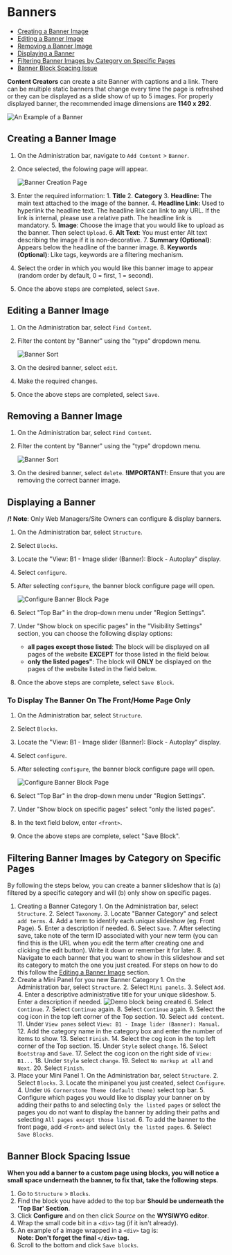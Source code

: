 # Banners

* [Creating a Banner Image](howto-banner.md#creating-a-banner-image)
* [Editing a Banner Image](howto-banner.md#editing-a-banner-image)
* [Removing a Banner Image](howto-banner.md#removing-a-banner-image)
* [Displaying a Banner](howto-banner.md#displaying-a-banner)
* [Filtering Banner Images by Category on Specific Pages](howto-banner.md#filtering-banner-images-by-category-on-specific-pages)
* [Banner Block Spacing Issue](howto-banner.md#banner-block-spacing-issue)

**Content Creators** can create a site Banner with captions and a link. There can be multiple static banners that change every time the page is refreshed or they can be displayed as a slide show of up to 5 images. For properly displayed banner, the recommended image dimensions are **1140 x 292**.

![An Example of a Banner](../.gitbook/assets/baex%20%281%29.png)

## Creating a Banner Image

1. On the Administration bar, navigate to `Add Content` &gt; `Banner`.
2. Once selected, the folowing page will appear.

   ![Banner Creation Page](../.gitbook/assets/bannercreate%20%282%29.png)

3. Enter the required information: 1. **Title** 2. **Category** 3. **Headline:** The main text attached to the image of the banner. 4. **Headline Link:** Used to hyperlink the headline text. The headline link can link to any URL. If the link is internal, please use a relative path. The headline link is mandatory. 5. **Image**: Choose the image that you would like to upload as the banner. Then select `Upload`. 6. **Alt Text**: You must enter Alt text describing the image if it is non-decorative. 7. **Summary \(Optional\)**: Appears below the headline of the banner image. 8. **Keywords \(Optional\)**: Like tags, keywords are a filtering mechanism.
4. Select the order in which you would like this banner image to appear \(random order by default, 0 = first, 1 = second\).
5. Once the above steps are completed, select `Save`.

## Editing a Banner Image

1. On the Administration bar, select `Find Content`.
2. Filter the content by "Banner" using the "type" dropdown menu.

   ![Banner Sort](../.gitbook/assets/filterbanner%20%282%29.png)

3. On the desired banner, select `edit`.
4. Make the required changes.
5. Once the above steps are completed, select `Save`.

## Removing a Banner Image

1. On the Administration bar, select `Find Content`.
2. Filter the content by "Banner" using the "type" dropdown menu.

   ![Banner Sort](../.gitbook/assets/filterbanner%20%285%29.png)

3. On the desired banner, select `delete`. **!IMPORTANT!**: Ensure that you are removing the correct banner image.

## Displaying a Banner

**/! Note**: Only Web Managers/Site Owners can configure & display banners.

1. On the Administration bar, select `Structure`.
2. Select `Blocks`.
3. Locate the "View: B1 - Image slider \(Banner\): Block - Autoplay" display.
4. Select `configure`.
5. After selecting `configure`, the banner block configure page will open.

   ![Configure Banner Block Page](../.gitbook/assets/configurebannerblock%20%283%29.png)

6. Select "Top Bar" in the drop-down menu under "Region Settings".
7. Under "Show block on specific pages" in the "Visibility Settings" section, you can choose the following display options:
   * **all pages except those listed**: The block will be displayed on all pages of the website **EXCEPT** for those listed in the field below.
   * **only the listed pages"**: The block will **ONLY** be displayed on the pages of the website listed in the field below.
8. Once the above steps are complete, select `Save Block`.

### To Display The Banner On The Front/Home Page Only

1. On the Administration bar, select `Structure`.
2. Select `Blocks`.
3. Locate the "View: B1 - Image slider \(Banner\): Block - Autoplay" display.
4. Select `configure`.
5. After selecting `configure`, the banner block configure page will open.

   ![Configure Banner Block Page](../.gitbook/assets/configurebannerblock%20%282%29.png)

6. Select "Top Bar" in the drop-down menu under "Region Settings".
7. Under "Show block on specific pages" select "only the listed pages".
8. In the text field below, enter `<front>`.
9. Once the above steps are complete, select "Save Block".

## Filtering Banner Images by Category on Specific Pages

By following the steps below, you can create a banner slideshow that is \(a\) filtered by a specific category and will \(b\) only show on specific pages.

1. Creating a Banner Category 1. On the Administration bar, select `Structure`. 2. Select `Taxonomy`. 3. Locate "Banner Category" and select `add terms`. 4. Add a term to identify each unique slideshow \(eg. Front Page\). 5. Enter a description if needed. 6. Select `Save`. 7. After selecting save, take note of the term ID associated with your new term \(you can find this is the URL when you edit the term after creating one and clicking the edit button\). Write it down or remember it for later. 8. Navigate to each banner that you want to show in this slideshow and set its category to match the one you just created. For steps on how to do this follow the [Editing a Banner Image](howto-banner.md#editing-a-banner-image) section.
2. Create a Mini Panel for you new Banner Category 1. On the Administration bar, select `Structure`. 2. Select `Mini panels`. 3. Select `Add`. 4. Enter a descriptive administrative title for your unique slideshow. 5. Enter a description if needed. ![Demo block being created](../.gitbook/assets/createbannerpanel.jpg) 6. Select `Continue`. 7. Select `Continue` again. 8. Select `Continue` again. 9. Select the cog icon in the top left corner of the Top section. 10. Select `add content`. 11. Under `View panes` select `View: B1 - Image lider (Banner): Manual`. 12. Add the category name in the category box and enter the number of items to show. 13. Select `Finish`. 14. Select the cog icon in the top left corner of the Top section. 15. Under `Style` select `change`. 16. Select `Bootstrap` and `Save`. 17. Select the cog icon on the right side of `View: B1...` 18. Under `Style` select `change`. 19. Select `No markup at all` and `Next`. 20. Select `Finish`.
3. Place your Mini Panel 1. On the Administration bar, select `Structure`. 2. Select `Blocks`. 3. Locate the minipanel you just created, select `Configure`. 4. Under `UG Cornerstone Theme (default theme)` select top bar. 5. Configure which pages you would like to display your banner on by adding their paths to and selecting `Only the listed pages` or select the pages you do not want to display the banner by adding their paths and selecting `All pages except those listed`. 6. To add the banner to the front page, add `<Front>` and select `Only the listed pages`. 6. Select `Save Blocks`.

## Banner Block Spacing Issue

**When you add a banner to a custom page using blocks, you will notice a small space underneath the banner, to fix that, take the following steps**.
1. Go to `Structure` &gt; `Blocks`.
2. Find the block you have added to the top bar **Should be underneath the 'Top Bar' Section**.
3. Click **Configure** and on then click *Source* on the **WYSIWYG editor**.
4. Wrap the small code bit in a `<div>` tag (if it isn't already).
5. An example of a image wrapped in a `<div>` tag is: <div><img alt="" class="img-responsive" src="/sites/default/files/YOURIMG.jpg" /></div> **Note: Don't forget the final `</div>` tag.** 
6. Scroll to the bottom and click `Save blocks`.
